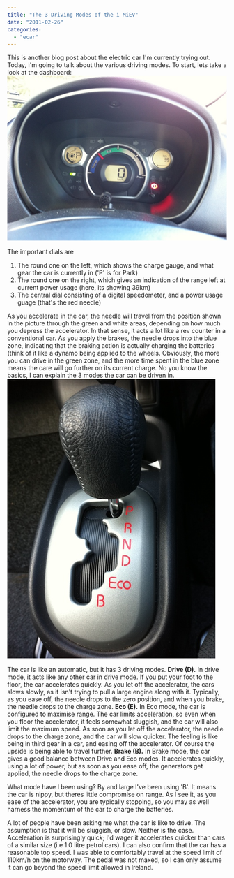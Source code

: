 ```yaml
---
title: "The 3 Driving Modes of the i MiEV"
date: "2011-02-26"
categories: 
  - "ecar"
---
```


This is another blog post about the electric car I'm currently trying out. Today, I'm going to talk about the various driving modes. To start, lets take a look at the dashboard: ![IMG_2242](images/IMG_2242.jpg "IMG_2242")

The important dials are

1. The round one on the left, which shows the charge gauge, and what gear the car is currently in ('P' is for Park)
2. The round one on the right, which gives an indication of the range left at current power usage (here, its showing 39km)
3. The central dial consisting of a digital speedometer, and a power usage guage (that's the red needle)

As you accelerate in the car, the needle will travel from the position shown in the picture through the green and white areas, depending on how much you depress the accelerator. In that sense, it acts a lot like a rev counter in a conventional car. As you apply the brakes, the needle drops into the blue zone, indicating that the braking action is actually charging the batteries (think of it like a dynamo being applied to the wheels. Obviously, the more you can drive in the green zone, and the more time spent in the blue zone means the care will go further on its current charge. No you know the basics, I can explain the 3 modes the car can be driven in. ![IMG_2241](images/IMG_2241.jpg "IMG_2241")

The car is like an automatic, but it has 3 driving modes. **Drive (D).** In drive mode, it acts like any other car in drive mode. If you put your foot to the floor, the car accelerates quickly. As you let off the accelerator, the cars slows slowly, as it isn't trying to pull a large engine along with it. Typically, as you ease off, the needle drops to the zero position, and when you brake, the needle drops to the charge zone. **Eco (E).** In Eco mode, the car is configured to maximise range. The car limits acceleration, so even when you floor the accelerator, it feels somewhat sluggish, and the car will also limit the maximum speed. As soon as you let off the accelerator, the needle drops to the charge zone, and the car will slow quicker. The feeling is like being in third gear in a car, and easing off the accelerator. Of course the upside is being able to travel further. **Brake (B).** In Brake mode, the car gives a good balance between Drive and Eco modes. It accelerates quickly, using a lot of power, but as soon as you ease off, the generators get applied, the needle drops to the charge zone.

What mode have I been using? By and large I've been using 'B'. It means the car is nippy, but theres little compromise on range. As I see it, as you ease of the accelerator, you are typically stopping, so you may as well harness the momentum of the car to charge the batteries.

A lot of people have been asking me what the car is like to drive. The assumption is that it will be sluggish, or slow. Neither is the case. Acceleration is surprisingly quick; I'd wager it accelerates quicker than cars of a similar size (i.e 1.0 litre petrol cars). I can also confirm that the car has a reasonable top speed. I was able to comfortably travel at the speed limit of 110km/h on the motorway. The pedal was not maxed, so I can only assume it can go beyond the speed limit allowed in Ireland.
